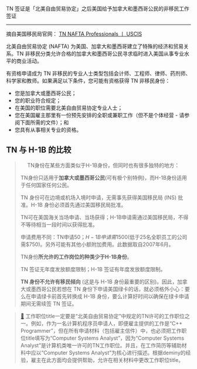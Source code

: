 
TN 签证是「北美自由贸易协定」之后美国给予加拿大和墨西哥公民的非移民工作签证

---
摘自美国移民局官网： [TN NAFTA Professionals 丨 USCIS](https://www.uscis.gov/working-in-the-united-states/temporary-workers/tn-nafta-professionals)

北美自由贸易协定 (NAFTA) 为美国、加拿大和墨西哥建立了特殊的经济和贸易关系。TN 非移民分类允许合格的加拿大和墨西哥公民寻求临时进入美国从事专业水平的商业活动。

有资格申请成为 TN 非移民的专业人士类型包括会计师、工程师、律师、药剂师、科学家和教师。如果满足以下条件，您可能有资格获得 TN 非移民身份：

-   您是加拿大或墨西哥公民；
-   您的职业符合规定；
-   在美国的职位需要北美自由贸易协定专业人士；
-   您在美国雇主那里有一份预先安排的全职或兼职工作（但不是个体经营 - 请参阅下面所需的文件）；和
-   您具有从事相关专业的资格。


## TN 与 H-1B 的比较

> 　
> TN身份在某些方面类似于H-1B身份，但同时也有很多独特的地方：  
> 
> TN身份只适用于**加拿大或墨西哥公民**(可有极个别特例)，而H-1B身份适用于任何国家任何公民。  
> 
> TN 身份可在边境或机场入境时申请，无需事先获得美国移民局 (INS) 批准。H-1B 身份必须首先通过美国移民局批准。  
> 
> TN可在美国海关当场申请、当场获得；H-1B申请需通过美国移民局，不得不等待相当一段时间以获得批准。  
> 
> 申请费用不同：TN申请$50；H-1B申请需$1500(低于25名全职员工的公司需$750)。另外可能有其他小额附加费用。此数据取自2007年6月。  
> 
> TN身份**所允许的工作岗位的种类少于H-1B身份**。
> 
> TN 签证无年度发放额度限制；H-1B 签证有年度发放额度限制。  
> 
> **TN 身份不允许有移民倾向** (这是与 H-1B 身份最重要的区别)。因此，加拿大或墨西哥公民若想在 TN 身份下申请美国绿卡的话，就必须格外小心：要么在申请绿卡前首先转换成 H-1B 身份，要么计算好时间以确保在绿卡申请期间无需续签 TN 签证。  


>[🔗](http://www.chinasmile.net/forums/showthread.php?t=336698)
工作职位title一定要是“北美自由贸易协定”中规定的TN许可的工作职位之一。例如，作为一名计算机程序员申请人，即便雇主提供的工作是“C++ Programmer”，但在所有申请材料（包括雇主信件）中，也必须把工作职位title填写为“Computer Systems Analyst”，因为“Computer Systems Analyst”是计算机类唯一许可的TN工作职位。并且，在工作简历等辅助材料中应以“Computer Systems Analyst”为核心进行描述。根据deminy的经验，雇主在此方面均会提供帮助，允许在相关材料中更改工作职位title。 
